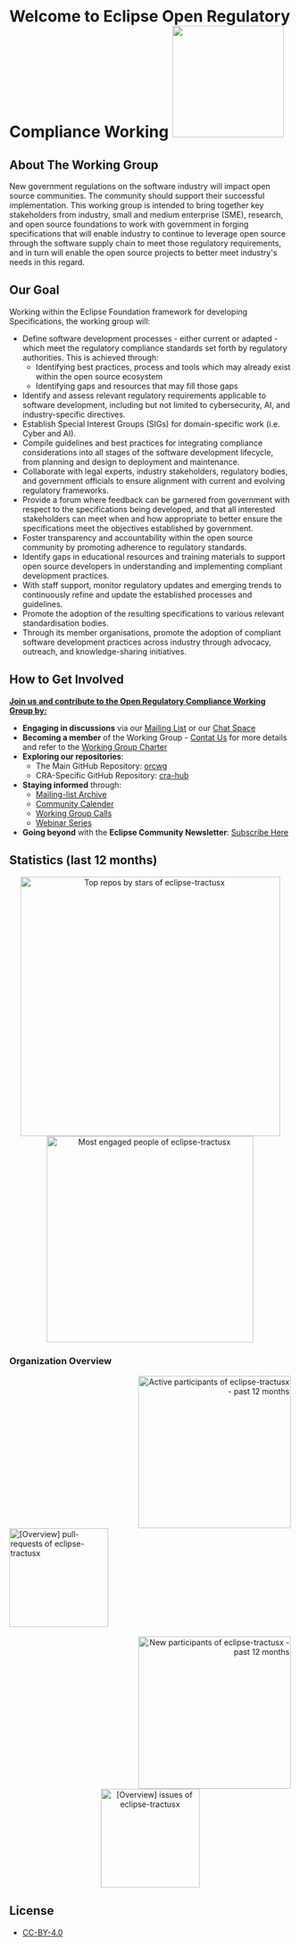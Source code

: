 # Welcome to Eclipse Open Regulatory Compliance Working  <img src="https://avatars.githubusercontent.com/u/189788385?s=200&v=4" width="200px"/>


## About The Working Group

New government regulations on the software industry will impact open source communities. The community should support their successful implementation. This working group is intended to bring together key stakeholders from industry, small and medium enterprise (SME), research, and open source foundations to work with government in forging specifications that will enable industry to continue to leverage open source through the software supply chain to meet those regulatory requirements, and in turn will enable the open source projects to better meet industry's needs in this regard.


## Our Goal

 Working within the Eclipse Foundation framework for developing Specifications, the working group will:

* Define software development processes - either current or adapted - which meet the regulatory compliance standards set forth by regulatory authorities. This is achieved through:
    * Identifying best practices, process and tools which may already exist within the open source ecosystem
    * Identifying gaps and resources that may fill those gaps
* Identify and assess relevant regulatory requirements applicable to software development, including but not limited to cybersecurity, AI, and industry-specific directives.
* Establish Special Interest Groups (SIGs) for domain-specific work (i.e. Cyber and AI).
* Compile guidelines and best practices for integrating compliance considerations into all stages of the software development lifecycle, from planning and design to deployment and maintenance.
* Collaborate with legal experts, industry stakeholders, regulatory bodies, and government officials to ensure alignment with current and evolving regulatory frameworks.
* Provide a forum where feedback can be garnered from government with respect to the specifications being developed, and that all interested stakeholders can meet when and how appropriate to better ensure the specifications meet the objectives established by government.
* Foster transparency and accountability within the open source community by promoting adherence to regulatory standards.
* Identify gaps in educational resources and training materials to support open source developers in understanding and implementing compliant development practices.
* With staff support, monitor regulatory updates and emerging trends to continuously refine and update the established processes and guidelines.
* Promote the adoption of the resulting specifications to various relevant standardisation bodies.
* Through its member organisations, promote the adoption of compliant software development practices across industry through advocacy, outreach, and knowledge-sharing initiatives.


## How to Get Involved


**[Join us and contribute to the Open Regulatory Compliance Working Group by:](https://orcwg.org/participate/)**
*  **Engaging in discussions** via our [Mailing List](https://accounts.eclipse.org/mailing-list/open-regulatory-compliance) or our [Chat Space](https://join.slack.com/t/orcwg/shared_invite/zt-2vi7gi5ad-re2b35i95ar3WaVF2zoZaA)
*  **Becoming a member** of the Working Group - [Contat Us](https://orcwg.org/membership/#contact-us-about-membership) for more details and refer to the [Working Group Charter](https://www.eclipse.org/org/workinggroups/open-regulatory-compliance-charter.php) 
*  **Exploring our repositories**:
   *  The Main GitHub Repository: [orcwg](https://github.com/orcwg/orcwg)
   *  CRA-Specific GitHub Repository: [cra-hub](https://github.com/orcwg/cra-hub)
* **Staying informed** through:
  *  [Mailing-list Archive](https://www.eclipse.org/lists/open-regulatory-compliance/maillist.html)
  *  [Community Calender](https://calendar.google.com/calendar/u/0/embed?src=c_7db8e3f13c4fac984103918a97c704bb1d619da0fdb66d33f1747849b6020aea@group.calendar.google.com)
  *  [Working Group Calls](https://github.com/orcwg/orcwg/blob/main/MEETINGS.md)
  *  [Webinar Series](https://youtube.com/playlist?list=PLy7t4z5SYNaQEyXv253SI6PDdPjbYXcNV&si=FNi1Ib--TqpaemIg)
* **Going beyond** with the **Eclipse Community Newsletter**: [Subscribe Here](https://eclipse.us6.list-manage.com/subscribe?u=eaf9e1f06f194eadc66788a85&id=46e57eacf1&v_id=53&f_id=00fac2e1f0)


## Statistics (last 12 months)

<!-- Copy-paste in your Readme.md file -->

<a href="https://next.ossinsight.io/widgets/official/compose-org-stars-top-repos?owner_id=189788385&period=past_12_months" target="_blank" style="display: block" align="center">
  <picture>
    <source media="(prefers-color-scheme: dark)" srcset="https://next.ossinsight.io/widgets/official/compose-org-stars-top-repos/thumbnail.png?owner_id=189788385&period=past_12_months&image_size=4x5&color_scheme=dark" width="465" height="auto">
    <img alt="Top repos by stars of eclipse-tractusx" src="https://next.ossinsight.io/widgets/official/compose-org-stars-top-repos/thumbnail.png?owner_id=189788385&period=past_12_months&image_size=4x5&color_scheme=light" width="465" height="auto">
  </picture>
</a>

<!-- Made with [OSS Insight](https://ossinsight.io/) -->

<!-- Copy-paste in your Readme.md file -->

<a href="https://next.ossinsight.io/widgets/official/compose-org-engagement-scatter?owner_id=189788385&period=past_12_months" target="_blank" style="display: block" align="center">
  <picture>
    <source media="(prefers-color-scheme: dark)" srcset="https://next.ossinsight.io/widgets/official/compose-org-engagement-scatter/thumbnail.png?owner_id=189788385&period=past_12_months&image_size=5x5&color_scheme=dark" width="370" height="auto">
    <img alt="Most engaged people of eclipse-tractusx" src="https://next.ossinsight.io/widgets/official/compose-org-engagement-scatter/thumbnail.png?owner_id=189788385&period=past_12_months&image_size=5x5&color_scheme=light" width="370" height="auto">
  </picture>
</a>

<!-- Made with [OSS Insight](https://ossinsight.io/) -->

### Organization Overview

<!-- Copy-paste in your Readme.md file -->

<a href="https://next.ossinsight.io/widgets/official/compose-org-active-contributors?activity=active&owner_id=189788385&period=past_12_months" target="_blank" style="display: block" align="right">
  <picture>
    <source media="(prefers-color-scheme: dark)" srcset="https://next.ossinsight.io/widgets/official/compose-org-active-contributors/thumbnail.png?activity=active&owner_id=189788385&period=past_12_months&image_size=2x3&color_scheme=dark" width="273" height="auto">
    <img alt="Active participants of eclipse-tractusx - past 12 months" src="https://next.ossinsight.io/widgets/official/compose-org-active-contributors/thumbnail.png?activity=active&owner_id=189788385&period=past_12_months&image_size=2x3&color_scheme=light" width="273" height="auto">
  </picture>
</a>

<!-- Made with [OSS Insight](https://ossinsight.io/) -->


<!-- Copy-paste in your Readme.md file -->

<a href="https://next.ossinsight.io/widgets/official/compose-org-overview-stats?activity=pull-requests&owner_id=189788385&period=past_12_months" target="_blank" style="display: block" align="left">
  <picture>
    <source media="(prefers-color-scheme: dark)" srcset="https://next.ossinsight.io/widgets/official/compose-org-overview-stats/thumbnail.png?activity=pull-requests&owner_id=189788385&period=past_12_months&image_size=2x2&color_scheme=dark" width="177" height="auto">
    <img alt="[Overview] pull-requests of eclipse-tractusx" src="https://next.ossinsight.io/widgets/official/compose-org-overview-stats/thumbnail.png?activity=pull-requests&owner_id=189788385&period=past_12_months&image_size=2x2&color_scheme=light" width="177" height="auto">
  </picture>
</a>

<!-- Made with [OSS Insight](https://ossinsight.io/) -->

<br>

<!-- Copy-paste in your Readme.md file -->

<a href="https://next.ossinsight.io/widgets/official/compose-org-active-contributors?activity=new&owner_id=189788385&period=past_12_months" target="_blank" style="display: block" align="right">
  <picture>
    <source media="(prefers-color-scheme: dark)" srcset="https://next.ossinsight.io/widgets/official/compose-org-active-contributors/thumbnail.png?activity=new&owner_id=189788385&period=past_12_months&image_size=2x3&color_scheme=dark" width="273" height="auto">
    <img alt="New participants of eclipse-tractusx - past 12 months" src="https://next.ossinsight.io/widgets/official/compose-org-active-contributors/thumbnail.png?activity=new&owner_id=189788385&period=past_12_months&image_size=2x3&color_scheme=light" width="273" height="auto">
  </picture>
</a>

<!-- Made with [OSS Insight](https://ossinsight.io/) -->

<!-- Copy-paste in your Readme.md file -->

<a href="https://next.ossinsight.io/widgets/official/compose-org-overview-stats?activity=issues&owner_id=189788385&period=past_12_months" target="_blank" style="display: block" align="center">
  <picture>
    <source media="(prefers-color-scheme: dark)" srcset="https://next.ossinsight.io/widgets/official/compose-org-overview-stats/thumbnail.png?activity=issues&owner_id=189788385&period=past_12_months&image_size=2x2&color_scheme=dark" width="177" height="auto">
    <img alt="[Overview] issues of eclipse-tractusx" src="https://next.ossinsight.io/widgets/official/compose-org-overview-stats/thumbnail.png?activity=issues&owner_id=189788385&period=past_12_months&image_size=2x2&color_scheme=light" width="177" height="auto">
  </picture>
</a>

<!-- Made with [OSS Insight](https://ossinsight.io/) -->

## License

- [CC-BY-4.0](https://creativecommons.org/licenses/by/4.0/) 
